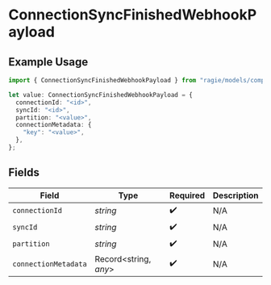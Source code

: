 # ConnectionSyncFinishedWebhookPayload

## Example Usage

```typescript
import { ConnectionSyncFinishedWebhookPayload } from "ragie/models/components";

let value: ConnectionSyncFinishedWebhookPayload = {
  connectionId: "<id>",
  syncId: "<id>",
  partition: "<value>",
  connectionMetadata: {
    "key": "<value>",
  },
};
```

## Fields

| Field                 | Type                  | Required              | Description           |
| --------------------- | --------------------- | --------------------- | --------------------- |
| `connectionId`        | *string*              | :heavy_check_mark:    | N/A                   |
| `syncId`              | *string*              | :heavy_check_mark:    | N/A                   |
| `partition`           | *string*              | :heavy_check_mark:    | N/A                   |
| `connectionMetadata`  | Record<string, *any*> | :heavy_check_mark:    | N/A                   |